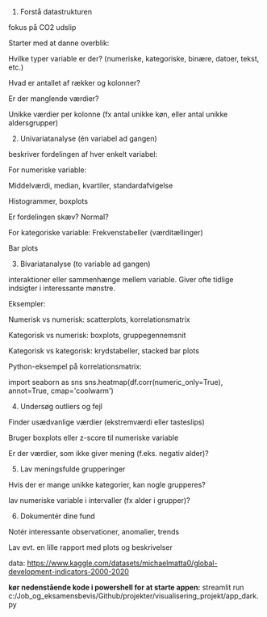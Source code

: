 1. Forstå datastrukturen

fokus på CO2 udslip

Starter med at danne overblik:

Hvilke typer variable er der? (numeriske, kategoriske, binære, datoer, tekst, etc.)

Hvad er antallet af rækker og kolonner?

Er der manglende værdier?

Unikke værdier per kolonne (fx antal unikke køn, eller antal unikke aldersgrupper)



2. Univariatanalyse (én variabel ad gangen)

beskriver fordelingen af hver enkelt variabel:

For numeriske variable:

Middelværdi, median, kvartiler, standardafvigelse

Histogrammer, boxplots

Er fordelingen skæv? Normal?

For kategoriske variable:
Frekvenstabeller (værditællinger)

Bar plots


3. Bivariatanalyse (to variable ad gangen)

interaktioner eller sammenhænge mellem variable. Giver ofte tidlige indsigter i interessante mønstre.

Eksempler:

Numerisk vs numerisk: scatterplots, korrelationsmatrix

Kategorisk vs numerisk: boxplots, gruppegennemsnit

Kategorisk vs kategorisk: krydstabeller, stacked bar plots

Python-eksempel på korrelationsmatrix:

import seaborn as sns
sns.heatmap(df.corr(numeric_only=True), annot=True, cmap='coolwarm')

4. Undersøg outliers og fejl

Finder usædvanlige værdier (ekstremværdi eller tasteslips)

Bruger boxplots eller z-score til numeriske variable

Er der værdier, som ikke giver mening (f.eks. negativ alder)?

5. Lav meningsfulde grupperinger

Hvis der er mange unikke kategorier, kan nogle grupperes?

lav numeriske variable i intervaller (fx alder i grupper)?

6. Dokumentér dine fund

Notér interessante observationer, anomalier, trends

Lav evt. en lille rapport med plots og beskrivelser



data:
https://www.kaggle.com/datasets/michaelmatta0/global-development-indicators-2000-2020 


**kør nedenstående kode i powershell for at starte appen:**
streamlit run c:/Job_og_eksamensbevis/Github/projekter/visualisering_projekt/app_dark.py
